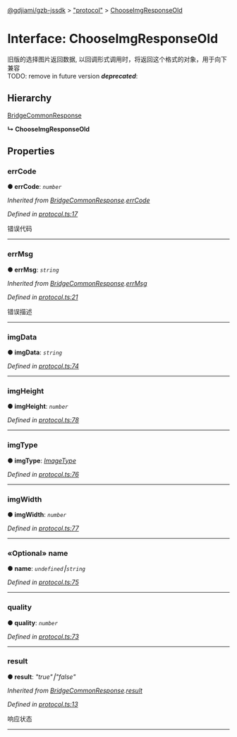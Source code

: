 [@gdjiami/gzb-jssdk](../README.md) > ["protocol"](../modules/_protocol_.md) > [ChooseImgResponseOld](../interfaces/_protocol_.chooseimgresponseold.md)



# Interface: ChooseImgResponseOld


旧版的选择图片返回数据, 以回调形式调用时，将返回这个格式的对象，用于向下兼容  
TODO: remove in future version
*__deprecated__*: 


## Hierarchy


 [BridgeCommonResponse](_protocol_.bridgecommonresponse.md)

**↳ ChooseImgResponseOld**








## Properties
<a id="errcode"></a>

###  errCode

**●  errCode**:  *`number`* 

*Inherited from [BridgeCommonResponse](_protocol_.bridgecommonresponse.md).[errCode](_protocol_.bridgecommonresponse.md#errcode)*

*Defined in [protocol.ts:17](https://github.com/GDJiaMi/gzb-jssdk/blob/38ff667/src/protocol.ts#L17)*



错误代码




___

<a id="errmsg"></a>

###  errMsg

**●  errMsg**:  *`string`* 

*Inherited from [BridgeCommonResponse](_protocol_.bridgecommonresponse.md).[errMsg](_protocol_.bridgecommonresponse.md#errmsg)*

*Defined in [protocol.ts:21](https://github.com/GDJiaMi/gzb-jssdk/blob/38ff667/src/protocol.ts#L21)*



错误描述




___

<a id="imgdata"></a>

###  imgData

**●  imgData**:  *`string`* 

*Defined in [protocol.ts:74](https://github.com/GDJiaMi/gzb-jssdk/blob/38ff667/src/protocol.ts#L74)*





___

<a id="imgheight"></a>

###  imgHeight

**●  imgHeight**:  *`number`* 

*Defined in [protocol.ts:78](https://github.com/GDJiaMi/gzb-jssdk/blob/38ff667/src/protocol.ts#L78)*





___

<a id="imgtype"></a>

###  imgType

**●  imgType**:  *[ImageType](../modules/_protocol_.md#imagetype)* 

*Defined in [protocol.ts:76](https://github.com/GDJiaMi/gzb-jssdk/blob/38ff667/src/protocol.ts#L76)*





___

<a id="imgwidth"></a>

###  imgWidth

**●  imgWidth**:  *`number`* 

*Defined in [protocol.ts:77](https://github.com/GDJiaMi/gzb-jssdk/blob/38ff667/src/protocol.ts#L77)*





___

<a id="name"></a>

### «Optional» name

**●  name**:  *`undefined`⎮`string`* 

*Defined in [protocol.ts:75](https://github.com/GDJiaMi/gzb-jssdk/blob/38ff667/src/protocol.ts#L75)*





___

<a id="quality"></a>

###  quality

**●  quality**:  *`number`* 

*Defined in [protocol.ts:73](https://github.com/GDJiaMi/gzb-jssdk/blob/38ff667/src/protocol.ts#L73)*





___

<a id="result"></a>

###  result

**●  result**:  *"true"⎮"false"* 

*Inherited from [BridgeCommonResponse](_protocol_.bridgecommonresponse.md).[result](_protocol_.bridgecommonresponse.md#result)*

*Defined in [protocol.ts:13](https://github.com/GDJiaMi/gzb-jssdk/blob/38ff667/src/protocol.ts#L13)*



响应状态




___



